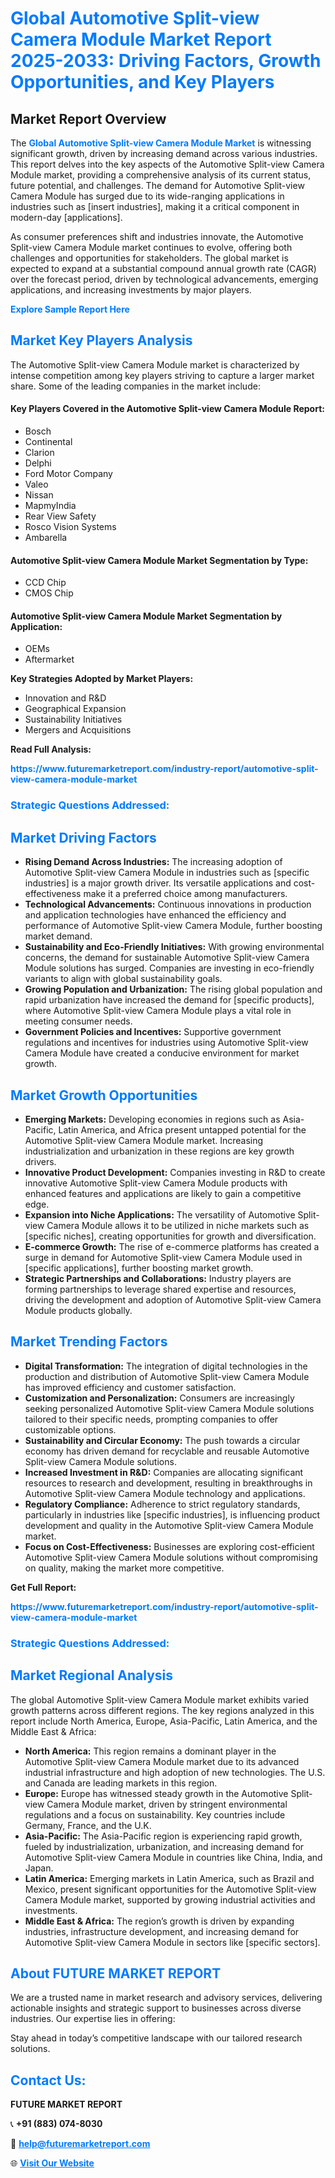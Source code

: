 <h1 style="color: #007BFF;">Global Automotive Split-view Camera Module Market Report 2025-2033: Driving Factors, Growth Opportunities, and Key Players</h1>

<section id="overview">
<h2>Market Report Overview</h2>
<p>The <a href="https://www.futuremarketreport.com/industry-report/automotive-split-view-camera-module-market" style="color: #007BFF; text-decoration: none;"><strong>Global Automotive Split-view Camera Module Market</strong></a> is witnessing significant growth, driven by increasing demand across various industries. This report delves into the key aspects of the Automotive Split-view Camera Module market, providing a comprehensive analysis of its current status, future potential, and challenges. The demand for Automotive Split-view Camera Module has surged due to its wide-ranging applications in industries such as [insert industries], making it a critical component in modern-day [applications].</p>
<p>As consumer preferences shift and industries innovate, the Automotive Split-view Camera Module market continues to evolve, offering both challenges and opportunities for stakeholders. The global market is expected to expand at a substantial compound annual growth rate (CAGR) over the forecast period, driven by technological advancements, emerging applications, and increasing investments by major players.</p>
</section>

<section id="overview">
<p><a href="https://www.futuremarketreport.com/request-sample/reportId=89561" style="color: #007BFF; text-decoration: none;"><strong>Explore Sample Report Here</strong></a></p>
</section>

<section id="key-players">
<h2 style="color: #007BFF;">Market Key Players Analysis</h2>
<p>The Automotive Split-view Camera Module market is characterized by intense competition among key players striving to capture a larger market share. Some of the leading companies in the market include:</p>
<h4>Key Players Covered in the Automotive Split-view Camera Module Report:</h4>
<ul><li>Bosch</li><li>Continental</li><li>Clarion</li><li>Delphi</li><li>Ford Motor Company</li><li>Valeo</li><li>Nissan</li><li>MapmyIndia</li><li>Rear View Safety</li><li>Rosco Vision Systems</li><li>Ambarella</li></ul>
<h4>Automotive Split-view Camera Module Market Segmentation by Type:</h4>
<ul><li>CCD Chip</li><li>CMOS Chip</li></ul>

<h4>Automotive Split-view Camera Module Market Segmentation by Application:</h4>
<ul><li>OEMs</li><li>Aftermarket</li></ul>
<p><strong>Key Strategies Adopted by Market Players:</strong></p>
<ul>
<li>Innovation and R&D</li>
<li>Geographical Expansion</li>
<li>Sustainability Initiatives</li>
<li>Mergers and Acquisitions</li>
</ul>
</section>

<section>
<p><strong>Read Full Analysis: </strong></p><a href="https://www.futuremarketreport.com/industry-report/automotive-split-view-camera-module-market" style="color: #007BFF; text-decoration: none;"><strong>https://www.futuremarketreport.com/industry-report/automotive-split-view-camera-module-market</strong></a>
<h3 style="color: #007BFF;">Strategic Questions Addressed:</h3>
</section>

<section id="driving-factors">
<h2 style="color: #007BFF;">Market Driving Factors</h2>
<ul>
<li><strong>Rising Demand Across Industries:</strong> The increasing adoption of Automotive Split-view Camera Module in industries such as [specific industries] is a major growth driver. Its versatile applications and cost-effectiveness make it a preferred choice among manufacturers.</li>
<li><strong>Technological Advancements:</strong> Continuous innovations in production and application technologies have enhanced the efficiency and performance of Automotive Split-view Camera Module, further boosting market demand.</li>
<li><strong>Sustainability and Eco-Friendly Initiatives:</strong> With growing environmental concerns, the demand for sustainable Automotive Split-view Camera Module solutions has surged. Companies are investing in eco-friendly variants to align with global sustainability goals.</li>
<li><strong>Growing Population and Urbanization:</strong> The rising global population and rapid urbanization have increased the demand for [specific products], where Automotive Split-view Camera Module plays a vital role in meeting consumer needs.</li>
<li><strong>Government Policies and Incentives:</strong> Supportive government regulations and incentives for industries using Automotive Split-view Camera Module have created a conducive environment for market growth.</li>
</ul>
</section>

<section id="growth-opportunities">
<h2 style="color: #007BFF;">Market Growth Opportunities</h2>
<ul>
<li><strong>Emerging Markets:</strong> Developing economies in regions such as Asia-Pacific, Latin America, and Africa present untapped potential for the Automotive Split-view Camera Module market. Increasing industrialization and urbanization in these regions are key growth drivers.</li>
<li><strong>Innovative Product Development:</strong> Companies investing in R&D to create innovative Automotive Split-view Camera Module products with enhanced features and applications are likely to gain a competitive edge.</li>
<li><strong>Expansion into Niche Applications:</strong> The versatility of Automotive Split-view Camera Module allows it to be utilized in niche markets such as [specific niches], creating opportunities for growth and diversification.</li>
<li><strong>E-commerce Growth:</strong> The rise of e-commerce platforms has created a surge in demand for Automotive Split-view Camera Module used in [specific applications], further boosting market growth.</li>
<li><strong>Strategic Partnerships and Collaborations:</strong> Industry players are forming partnerships to leverage shared expertise and resources, driving the development and adoption of Automotive Split-view Camera Module products globally.</li>
</ul>
</section>

<section id="trending-factors">
<h2 style="color: #007BFF;">Market Trending Factors</h2>
<ul>
<li><strong>Digital Transformation:</strong> The integration of digital technologies in the production and distribution of Automotive Split-view Camera Module has improved efficiency and customer satisfaction.</li>
<li><strong>Customization and Personalization:</strong> Consumers are increasingly seeking personalized Automotive Split-view Camera Module solutions tailored to their specific needs, prompting companies to offer customizable options.</li>
<li><strong>Sustainability and Circular Economy:</strong> The push towards a circular economy has driven demand for recyclable and reusable Automotive Split-view Camera Module solutions.</li>
<li><strong>Increased Investment in R&D:</strong> Companies are allocating significant resources to research and development, resulting in breakthroughs in Automotive Split-view Camera Module technology and applications.</li>
<li><strong>Regulatory Compliance:</strong> Adherence to strict regulatory standards, particularly in industries like [specific industries], is influencing product development and quality in the Automotive Split-view Camera Module market.</li>
<li><strong>Focus on Cost-Effectiveness:</strong> Businesses are exploring cost-efficient Automotive Split-view Camera Module solutions without compromising on quality, making the market more competitive.</li>
</ul>
</section>

<section>
<p><strong>Get Full Report: </strong></p><a href="https://www.futuremarketreport.com/industry-report/automotive-split-view-camera-module-market" style="color: #007BFF; text-decoration: none;"><strong>https://www.futuremarketreport.com/industry-report/automotive-split-view-camera-module-market</strong></a>
<h3 style="color: #007BFF;">Strategic Questions Addressed:</h3>
</section>


<section id="regional-analysis">
<h2 style="color: #007BFF;">Market Regional Analysis</h2>
<p>The global Automotive Split-view Camera Module market exhibits varied growth patterns across different regions. The key regions analyzed in this report include North America, Europe, Asia-Pacific, Latin America, and the Middle East & Africa:</p>
<ul>
<li><strong>North America:</strong> This region remains a dominant player in the Automotive Split-view Camera Module market due to its advanced industrial infrastructure and high adoption of new technologies. The U.S. and Canada are leading markets in this region.</li>
<li><strong>Europe:</strong> Europe has witnessed steady growth in the Automotive Split-view Camera Module market, driven by stringent environmental regulations and a focus on sustainability. Key countries include Germany, France, and the U.K.</li>
<li><strong>Asia-Pacific:</strong> The Asia-Pacific region is experiencing rapid growth, fueled by industrialization, urbanization, and increasing demand for Automotive Split-view Camera Module in countries like China, India, and Japan.</li>
<li><strong>Latin America:</strong> Emerging markets in Latin America, such as Brazil and Mexico, present significant opportunities for the Automotive Split-view Camera Module market, supported by growing industrial activities and investments.</li>
<li><strong>Middle East & Africa:</strong> The region’s growth is driven by expanding industries, infrastructure development, and increasing demand for Automotive Split-view Camera Module in sectors like [specific sectors].</li>
</ul>
</section>

<footer>
<h2 style="color: #007BFF;">About FUTURE MARKET REPORT</h2>
<p>We are a trusted name in market research and advisory services, delivering actionable insights and strategic support to businesses across diverse industries. Our expertise lies in offering:</p>

<p>Stay ahead in today’s competitive landscape with our tailored research solutions.</p>

<h2 style="color: #007BFF;">Contact Us:</h2>
<p><strong>FUTURE MARKET REPORT</strong></p>
<p>📞 <strong>+91 (883) 074-8030</strong></p>
<p>📧 <strong><a href="mailto:help@futuremarketreport.com" style="color: #007BFF;">help@futuremarketreport.com</a></strong></p>
<p>🌐 <strong><a href="https://www.futuremarketreport.com/" style="color: #007BFF;">Visit Our Website</a></strong></p>
</footer>